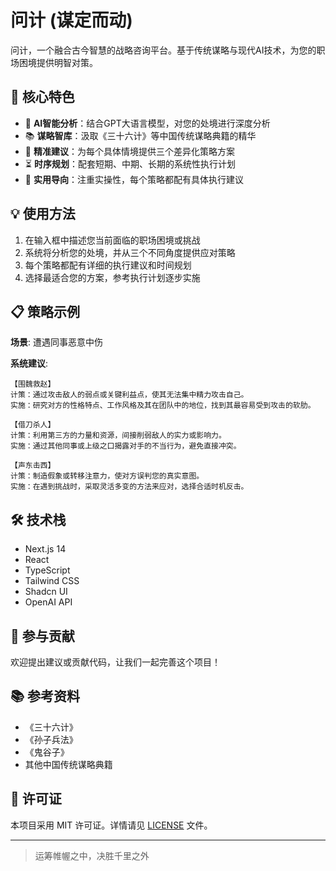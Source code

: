 # 问计 (谋定而动)

问计，一个融合古今智慧的战略咨询平台。基于传统谋略与现代AI技术，为您的职场困境提供明智对策。

## 🎯 核心特色

- 🤖 **AI智能分析**：结合GPT大语言模型，对您的处境进行深度分析
- 📚 **谋略智库**：汲取《三十六计》等中国传统谋略典籍的精华
- 🎯 **精准建议**：为每个具体情境提供三个差异化策略方案
- ⏳ **时序规划**：配套短期、中期、长期的系统性执行计划
- 🌟 **实用导向**：注重实操性，每个策略都配有具体执行建议

## 💡 使用方法

1. 在输入框中描述您当前面临的职场困境或挑战
2. 系统将分析您的处境，并从三个不同角度提供应对策略
3. 每个策略都配有详细的执行建议和时间规划
4. 选择最适合您的方案，参考执行计划逐步实施

## 📋 策略示例

**场景**: 遭遇同事恶意中伤

**系统建议**:
```
【围魏救赵】
计策：通过攻击敌人的弱点或关键利益点，使其无法集中精力攻击自己。
实施：研究对方的性格特点、工作风格及其在团队中的地位，找到其最容易受到攻击的软肋。

【借刀杀人】
计策：利用第三方的力量和资源，间接削弱敌人的实力或影响力。
实施：通过其他同事或上级之口揭露对手的不当行为，避免直接冲突。

【声东击西】
计策：制造假象或转移注意力，使对方误判您的真实意图。
实施：在遇到挑战时，采取灵活多变的方法来应对，选择合适时机反击。
```

## 🛠️ 技术栈

- Next.js 14
- React
- TypeScript
- Tailwind CSS
- Shadcn UI
- OpenAI API

## 🤝 参与贡献

欢迎提出建议或贡献代码，让我们一起完善这个项目！

## 📚 参考资料

- 《三十六计》
- 《孙子兵法》
- 《鬼谷子》
- 其他中国传统谋略典籍

## 📜 许可证

本项目采用 MIT 许可证。详情请见 [LICENSE](LICENSE) 文件。

---

> 运筹帷幄之中，决胜千里之外
